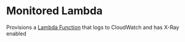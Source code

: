 # Monitored Lambda

Provisions a [Lambda Function][lambda] that logs to CloudWatch and has X-Ray enabled


[lambda]: https://aws.amazon.com/lambda/
